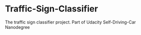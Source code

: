 # Traffic-Sign-Classifier
The traffic sign classifier project. Part of Udacity Self-Driving-Car Nanodegree
